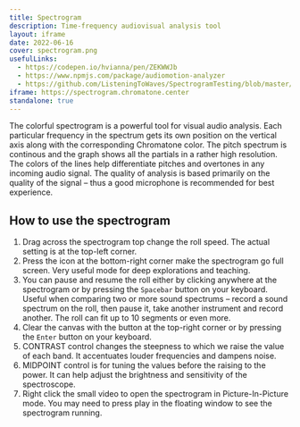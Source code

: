 ```yaml
---
title: Spectrogram
description: Time-frequency audiovisual analysis tool
layout: iframe
date: 2022-06-16
cover: spectrogram.png
usefulLinks:
  - https://codepen.io/hvianna/pen/ZEKWWJb
  - https://www.npmjs.com/package/audiomotion-analyzer
  - https://github.com/ListeningToWaves/SpectrogramTesting/blob/master/src/components/spectrogram.js
iframe: https://spectrogram.chromatone.center
standalone: true
---
```


The colorful spectrogram is a powerful tool for visual audio analysis. Each particular frequency in the spectrum gets its own position on the vertical axis along with the corresponding Chromatone color. The pitch spectrum is continous and the graph shows all the partials in a rather high resolution. The colors of the lines help differentiate pitches and overtones in any incoming audio signal. The quality of analysis is based primarily on the quality of the signal – thus a good microphone is recommended for best experience.

## How to use the spectrogram

1. Drag across <i class="p-3 mr-1 i-la-hand-rock"></i> the spectrogram top change the roll speed. The actual setting is at the top-left corner.
2. Press the <i class="p-3 mr-1 i-la-expand"></i> icon at the bottom-right corner make the spectrogram go full screen. Very useful mode for deep explorations and teaching.
3. You can pause <i class="p-3 mr-1 i-la-pause"></i> and resume <i class="p-3 mr-1 i-la-play"></i> the roll either by clicking anywhere at the spectrogram or by pressing the `Spacebar` button on your keyboard. Useful when comparing two or more sound spectrums – record a sound spectrum on the roll, then pause it, take another instrument and record another. The roll can fit up to 10 segments or even more.
4. Clear the canvas with the <i class="p-3 mr-1 i-la-trash-alt"></i> button at the top-right corner or by pressing the `Enter` button on your keyboard.
5. CONTRAST control changes the steepness to which we raise the value of each band. It accentuates louder frequencies and dampens noise.
6. MIDPOINT control is for tuning the values before the raising to the power. It can help adjust the brightness and sensitivity of the spectroscope.
7. Right click the small video to open the spectrogram in Picture-In-Picture mode. You may need to press play in the floating window to see the spectrogram running.
